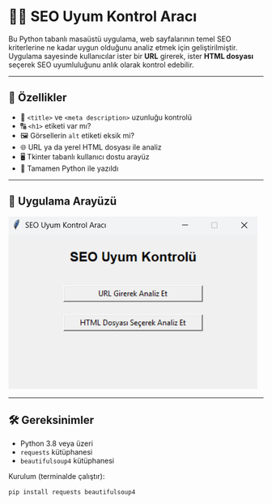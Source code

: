 # 🕵️‍♂️ SEO Uyum Kontrol Aracı

Bu Python tabanlı masaüstü uygulama, web sayfalarının temel SEO kriterlerine ne kadar uygun olduğunu analiz etmek için geliştirilmiştir.  
Uygulama sayesinde kullanıcılar ister bir **URL** girerek, ister **HTML dosyası** seçerek SEO uyumluluğunu anlık olarak kontrol edebilir.

---

## 🚀 Özellikler

- 📝 `<title>` ve `<meta description>` uzunluğu kontrolü  
- 🔠 `<h1>` etiketi var mı?  
- 🖼️ Görsellerin `alt` etiketi eksik mi?  
- 🌐 URL ya da yerel HTML dosyası ile analiz  
- 🖥️ Tkinter tabanlı kullanıcı dostu arayüz  
- 🐍 Tamamen Python ile yazıldı

---

## 📸 Uygulama Arayüzü

![Arayüz Ekranı](arayuz.png)  

---

## 🛠️ Gereksinimler

- Python 3.8 veya üzeri
- `requests` kütüphanesi
- `beautifulsoup4` kütüphanesi

Kurulum (terminalde çalıştır):

```bash
pip install requests beautifulsoup4
